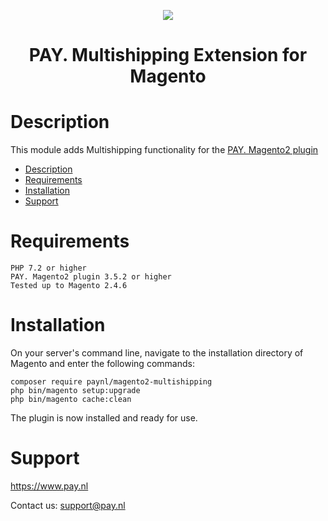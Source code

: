 <p align="center">
    <img src="https://www.pay.nl/uploads/1/brands/main_logo.png" />
</p>
<h1 align="center">PAY. Multishipping Extension for Magento</h1>

# Description

This module adds Multishipping functionality for the [PAY. Magento2 plugin](https://github.com/paynl/magento2-plugin)

- [Description](#description)
- [Requirements](#requirements)
- [Installation](#installation)
- [Support](#support)

# Requirements

    PHP 7.2 or higher
    PAY. Magento2 plugin 3.5.2 or higher
    Tested up to Magento 2.4.6

# Installation

On your server's command line, navigate to the installation directory of Magento and enter the following commands:

```
composer require paynl/magento2-multishipping
php bin/magento setup:upgrade
php bin/magento cache:clean
```

The plugin is now installed and ready for use.

# Support

https://www.pay.nl

Contact us: support@pay.nl
